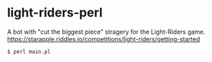 # light-riders-perl

A bot with "cut the biggest piece" stragery for the Light-Riders game.
https://starapple.riddles.io/competitions/light-riders/getting-started


```sh
$ perl main.pl
```

